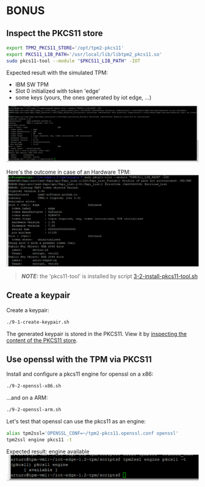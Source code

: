 # BONUS

## Inspect the PKCS11 store
```bash
export TPM2_PKCS11_STORE='/opt/tpm2-pkcs11'
export PKCS11_LIB_PATH='/usr/local/lib/libtpm2_pkcs11.so'
sudo pkcs11-tool --module "$PKCS11_LIB_PATH" -IOT
```
Expected result with the simulated TPM:
* IBM SW TPM
* Slot 0 initialized with token 'edge'
* some keys (yours, the ones generated by iot edge, ...)
  
![picture 3](images/34810f3b4592e9c7419c90f47c46fd51035d27ebdf613bb50b83a9708b27b7cc.png)

Here's the outcome in case of an Hardware TPM:
![picture 3](images/c7706dc7642a4b2416bbf1c81278ea524ae2d2cad917b7b89395c6b858ecf02c.png)  


> **_NOTE:_**  the 'pkcs11-tool' is installed by script [3-2-install-pkcs11-tool.sh](./scripts/3-2-install-pkcs11-tool.sh)

## Create a keypair
Create a keypair:
```bash
./9-1-create-keypair.sh
```

The generated keypair is stored in the PKCS11. View it by [inspecting the content of the PKCS11 store](#inspect-the-pkcs11-store).
## Use openssl with the TPM via PKCS11
Install and configure a pkcs11 engine for openssl on a x86:
```bash
./9-2-openssl-x86.sh
```

...and on a ARM:
```bash
./9-2-openssl-arm.sh
```

Let's test that openssl can use the pkcs11 as an engine:
```bash
alias tpm2ssl='OPENSSL_CONF=~/tpm2-pkcs11.openssl.conf openssl'
tpm2ssl engine pkcs11 -t
```

Expected result: engine available
![picture 2](images/19164b36130aaf5c65c68c20006f5bd136dae08a5e57fa4006d5a44b571c7710.png)